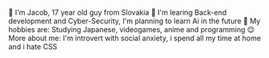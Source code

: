 👋 I'm Jacob, 17 year old guy from Slovakia
👀 I'm learing Back-end development and Cyber-Security, I'm planning to learn Ai in the future
🤔 My hobbies are: Studying Japanese, videogames, anime and programming
😌 More about me: I'm introvert with social anxiety, i spend all my time at home and i hate CSS
